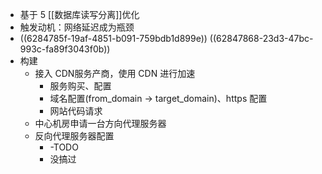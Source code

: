 - 基于 5 [[数据库读写分离]]优化
- 触发动机：网络延迟成为瓶颈
- ((6284785f-19af-4851-b091-759bdb1d899e))
  ((62847868-23d3-47bc-993c-fa89f3043f0b))
- 构建
	- 接入 CDN服务产商，使用 CDN 进行加速
		- 服务购买、配置
		- 域名配置(from_domain → target_domain)、https 配置
		- 网站代码请求
	- 中心机房申请一台方向代理服务器
	- 反向代理服务器配置
		- -TODO
		- 没搞过